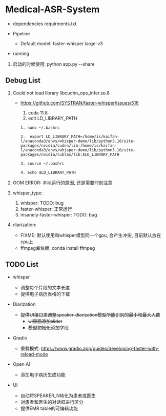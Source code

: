 # Medical-ASR-System

- dependencies
    requirments.txt

- Pipeline
    - Default model: faster-whisper large-v3

- running
1. 启动的时候使用: python app.py --share

## Debug List
1. Could not load library libcudnn_ops_infer.so.8 
    - https://github.com/SYSTRAN/faster-whisper/issues/516
        1. cuda 11.8
        2. edit LD_LIBRARY_PATH

        ```
        1. nano ~/.bashrc
        
        2.  export LD_LIBRARY_PATH=/home/is/kaifan-l/anaconda3/envs/whisper-demo/lib/python3.10/site-packages/nvidia/cudnn/lib:/home/is/kaifan-l/anaconda3/envs/whisper-demo/lib/python3.10/site-packages/nvidia/cublas/lib:$LD_LIBRARY_PATH

        3. source ~/.bashrc

        4. echo $LD_LIBRARY_PATH

        ```

2. OOM ERROR: 本地运行的原因, 还是需要时刻注意

3. whisper_type: 
    1. whisper: TODO: bug
    2. faster-whisper: 正常运行
    3. insanely-faster-whisper: TODO: bug

4. diarization:
    - FIXME:  默认使用和whisper模型同一个gpu, 会产生冲突, 目前默认放在cpu上
    - ffmpeg库依赖: conda install ffmpeg

## TODO List
- whisper
    - 调整每个片段的文本长度
    - 提供电子病历表格的下载

- Diarization
    - ~~提供UI接口来调整speaker-diarization模型所能识别的最小和最大人数~~
        - ~~UI界面添加slider~~
        - ~~模型初始化添加字段~~

- Gradio
    - 重载模式: https://www.gradio.app/guides/developing-faster-with-reload-mode

- Open AI
    - 添加电子病历生成功能

- UI
    - 自动将SPEAKER_N转化为患者或医生
    - 对患者和医生的对话框进行区分
    - 提供EMR table的可编辑功能